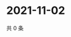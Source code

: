 # 2021-11-02

共 0 条

<!-- BEGIN WEIBO -->
<!-- 最后更新时间 Tue Nov 02 2021 11:14:48 GMT+0800 (China Standard Time) -->

<!-- END WEIBO -->
